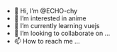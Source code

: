 - 👋 Hi, I’m @ECHO-chy
- 👀 I’m interested in anime
- 🌱 I’m currently learning vuejs
- 💞️ I’m looking to collaborate on ...
- 📫 How to reach me ...

<!---
ECHO-chy/ECHO-chy is a ✨ special ✨ repository because its `README.md` (this file) appears on your GitHub profile.
You can click the Preview link to take a look at your changes.
--->
